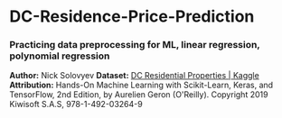 # DC-Residence-Price-Prediction
### Practicing data preprocessing for ML, linear regression, polynomial regression

**Author:** Nick Solovyev
**Dataset:** [DC Residential Properties | Kaggle](https://www.kaggle.com/christophercorrea/dc-residential-properties) <br>
**Attribution:** Hands-On Machine Learning with Scikit-Learn, Keras, and TensorFlow, 2nd Edition, by Aurelien Geron (O'Reilly). Copyright 2019 Kiwisoft S.A.S, 978-1-492-03264-9
